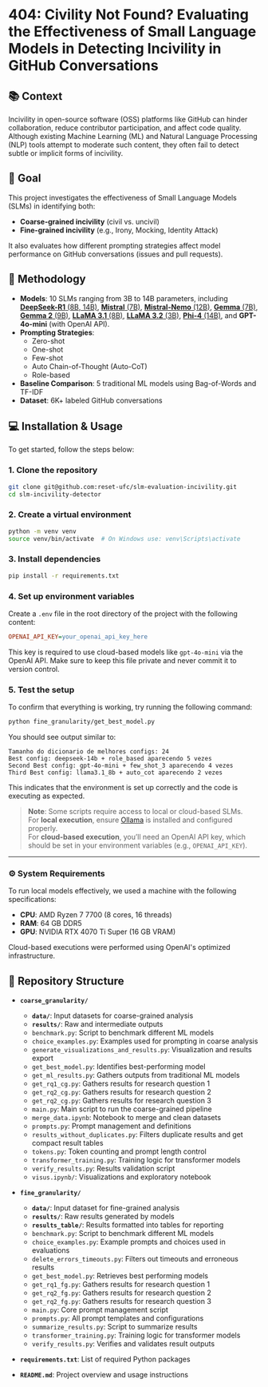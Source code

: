 # 404: Civility Not Found? Evaluating the Effectiveness of Small Language Models in Detecting Incivility in GitHub Conversations

## 📚 Context

Incivility in open-source software (OSS) platforms like GitHub can hinder collaboration, reduce contributor participation, and affect code quality. Although existing Machine Learning (ML) and Natural Language Processing (NLP) tools attempt to moderate such content, they often fail to detect subtle or implicit forms of incivility.

## 🎯 Goal

This project investigates the effectiveness of Small Language Models (SLMs) in identifying both:
- **Coarse-grained incivility** (civil vs. uncivil)
- **Fine-grained incivility** (e.g., Irony, Mocking, Identity Attack)

It also evaluates how different prompting strategies affect model performance on GitHub conversations (issues and pull requests).

## 🧪 Methodology

- **Models**: 10 SLMs ranging from 3B to 14B parameters, including [**DeepSeek-R1** (8B, 14B)](https://ollama.com/library/deepseek-r1), [**Mistral** (7B)](https://ollama.com/library/mistral), [**Mistral-Nemo** (12B)](https://ollama.com/library/mistral-nemo), [**Gemma** (7B)](https://ollama.com/library/gemma), [**Gemma 2** (9B)](https://ollama.com/library/gemma2), [**LLaMA 3.1** (8B)](https://ollama.com/library/llama3.1), [**LLaMA 3.2** (3B)](https://ollama.com/library/llama3.2), [**Phi-4** (14B)](https://ollama.com/library/phi4), and **GPT-4o-mini** (with OpenAI API).
- **Prompting Strategies**: 
  - Zero-shot
  - One-shot
  - Few-shot
  - Auto Chain-of-Thought (Auto-CoT)
  - Role-based
- **Baseline Comparison**: 5 traditional ML models using Bag-of-Words and TF-IDF
- **Dataset**: 6K+ labeled GitHub conversations

## 💻 Installation & Usage

To get started, follow the steps below:

### 1. Clone the repository

```bash
git clone git@github.com:reset-ufc/slm-evaluation-incivility.git
cd slm-incivility-detector
```

### 2. Create a virtual environment

```bash
python -m venv venv
source venv/bin/activate  # On Windows use: venv\Scripts\activate
```

### 3. Install dependencies

```bash
pip install -r requirements.txt
```

### 4. Set up environment variables
Create a `.env` file in the root directory of the project with the following content:

```ini
OPENAI_API_KEY=your_openai_api_key_here
```

This key is required to use cloud-based models like `gpt-4o-mini` via the OpenAI API.
Make sure to keep this file private and never commit it to version control.

### 5. Test the setup

To confirm that everything is working, try running the following command:

```bash
python fine_granularity/get_best_model.py
```

You should see output similar to:

```
Tamanho do dicionario de melhores configs: 24 
Best config: deepseek-14b + role_based aparecendo 5 vezes 
Second Best config: gpt-4o-mini + few_shot_3 aparecendo 4 vezes
Third Best config: llama3.1_8b + auto_cot aparecendo 2 vezes
```

This indicates that the environment is set up correctly and the code is executing as expected.

> **Note**: Some scripts require access to local or cloud-based SLMs.  
> For **local execution**, ensure [Ollama](https://ollama.com) is installed and configured properly.  
> For **cloud-based execution**, you’ll need an OpenAI API key, which should be set in your environment variables (e.g., `OPENAI_API_KEY`).

---

### ⚙️ System Requirements

To run local models effectively, we used a machine with the following specifications:

- **CPU**: AMD Ryzen 7 7700 (8 cores, 16 threads)
- **RAM**: 64 GB DDR5
- **GPU**: NVIDIA RTX 4070 Ti Super (16 GB VRAM)

Cloud-based executions were performed using OpenAI's optimized infrastructure.

## 📁 Repository Structure

- **`coarse_granularity/`**  
  - **`data/`**: Input datasets for coarse-grained analysis  
  - **`results/`**: Raw and intermediate outputs  
  - `benchmark.py`: Script to benchmark different ML models  
  - `choice_examples.py`: Examples used for prompting in coarse analysis  
  - `generate_visualizations_and_results.py`: Visualization and results export  
  - `get_best_model.py`: Identifies best-performing model  
  - `get_ml_results.py`: Gathers outputs from traditional ML models  
  - `get_rq1_cg.py`: Gathers results for research question 1  
  - `get_rq2_cg.py`: Gathers results for research question 2
  - `get_rq2_cg.py`: Gathers results for research question 3  
  - `main.py`: Main script to run the coarse-grained pipeline  
  - `merge_data.ipynb`: Notebook to merge and clean datasets  
  - `prompts.py`: Prompt management and definitions  
  - `results_without_duplicates.py`: Filters duplicate results and get compact result tables 
  - `tokens.py`: Token counting and prompt length control  
  - `transformer_training.py`: Training logic for transformer models  
  - `verify_results.py`: Results validation script  
  - `visus.ipynb/`: Visualizations and exploratory notebook  

- **`fine_granularity/`**  
  - **`data/`**: Input dataset for fine-grained analysis  
  - **`results/`**: Raw results generated by models  
  - **`results_table/`**: Results formatted into tables for reporting  
  - `benchmark.py`: Script to benchmark different ML models  
  - `choice_examples.py`: Example prompts and choices used in evaluations  
  - `delete_errors_timeouts.py`: Filters out timeouts and erroneous results  
  - `get_best_model.py`: Retrieves best performing models
  - `get_rq1_fg.py`: Gathers results for research question 1  
  - `get_rq2_fg.py`: Gathers results for research question 2
  - `get_rq2_fg.py`: Gathers results for research question 3
  - `main.py`: Core prompt management script  
  - `prompts.py`: All prompt templates and configurations  
  - `summarize_results.py`: Script to summarize results  
  - `transformer_training.py`: Training logic for transformer models  
  - `verify_results.py`: Verifies and validates result outputs  

- **`requirements.txt`**: List of required Python packages  
- **`README.md`**: Project overview and usage instructions
